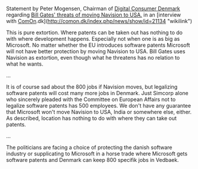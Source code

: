 Statement by Peter Mogensen, Chairman of [Digital Consumer
Denmark](http://www.digitalforbruger.dk "wikilink") regarding [Bill
Gates\' threats of moving Navision to
USA.](http://wiki.ffii.org/Navision050215En "wikilink") in an [interview
with
[ComOn](ComOn "wikilink").dk](http://comon.dk/index.php/news/show/id=21134 "wikilink")

This is pure extortion. Where patents can be taken out has nothing to do
with where development happens. Especially not when one is as big as
Microsoft. No matter whether the EU introduces software patents
Microsoft will not have better protection by moving Navision to USA.
Bill Gates uses Navision as extortion, even though what he threatens has
no relation to what he wants.

\...

It is of course sad about the 800 jobs if Navision moves, but legalizing
software patents will cost many more jobs in Denmark. Just Simcorp alone
who sincerely pleaded with the Committee on European Affairs not to
legalize software patents has 500 employees. We don\'t have any
guarantee that Microsoft won\'t move Navision to USA, India or somewhere
else, either. As described, location has nothing to do with where they
can take out patents.

\...

The politicians are facing a choice of protecting the danish software
industry or supplicating to Microsoft in a horse trade where Microsoft
gets software patents and Denmark can keep 800 specifik jobs in Vedbaek.
